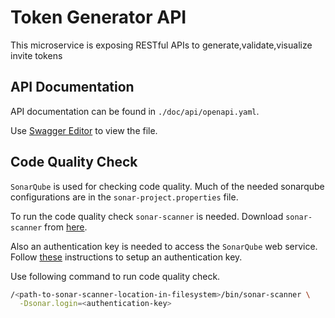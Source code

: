 # Token Generator API

This microservice is exposing RESTful APIs to generate,validate,visualize invite tokens

## API Documentation

API documentation can be found in `./doc/api/openapi.yaml`.

Use [Swagger Editor](https://editor.swagger.io/) to view the file.

## Code Quality Check

`SonarQube` is used for checking code quality. Much of the needed sonarqube configurations
are in the `sonar-project.properties` file.

To run the code quality check `sonar-scanner` is needed.
Download `sonar-scanner` from [here](https://docs.sonarqube.org/display/SCAN/Analyzing+with+SonarQube+Scanner).

Also an authentication key is needed to access the `SonarQube` web service.
Follow [these](https://docs.sonarqube.org/7.4/user-guide/user-token/) instructions to setup an authentication key.

Use following command to run code quality check.
```bash
/<path-to-sonar-scanner-location-in-filesystem>/bin/sonar-scanner \
  -Dsonar.login=<authentication-key>
```
